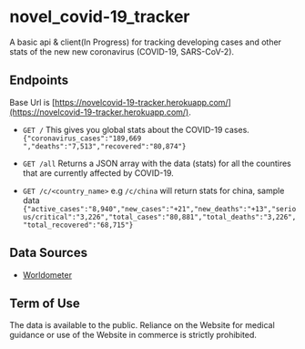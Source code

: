 #  novel_covid-19_tracker
A basic api & client(In Progress) for tracking developing cases and other stats of the new new coronavirus (COVID-19, SARS-CoV-2).

## Endpoints
Base Url is [https://novelcovid-19-tracker.herokuapp.com/](https://novelcovid-19-tracker.herokuapp.com/).

- ```GET /```  This gives you global stats about the COVID-19 cases. ```{"coronavirus_cases":"189,669 ","deaths":"7,513","recovered":"80,874"}```

- ```GET /all``` Returns a JSON array with the data (stats) for all the countires that are currently affected by COVID-19.

- ```GET /c/<country_name>``` e.g ```/c/china``` will return stats for china, sample data ```{"active_cases":"8,940","new_cases":"+21","new_deaths":"+13","serious/critical":"3,226","total_cases":"80,881","total_deaths":"3,226","total_recovered":"68,715"}```

## Data Sources
- [Worldometer](https://www.worldometers.info/coronavirus/)

## Term of Use
The data is available to the public. Reliance on the Website for medical guidance or use of the Website in commerce is strictly prohibited.